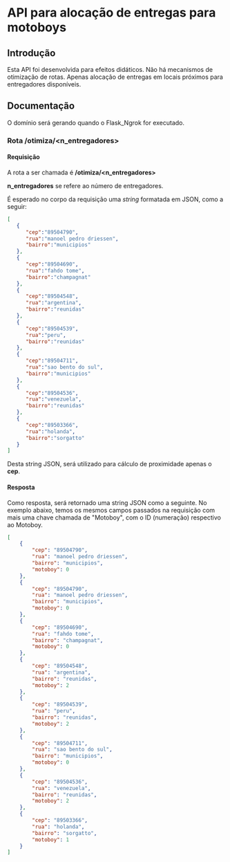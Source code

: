 # API para alocação de entregas para motoboys

## Introdução
Esta API foi desenvolvida para efeitos didáticos.
Não há mecanismos de otimização de rotas. Apenas alocação de entregas em locais próximos para entregadores disponíveis.

## Documentação
O domínio será gerando quando o Flask_Ngrok for executado.

### Rota /otimiza/<n_entregadores>
#### Requisição
A rota a ser chamada é **/otimiza/<n_entregadores>**

**n_entregadores** se refere ao número de entregadores.

É esperado no corpo da requisição uma *string* formatada em JSON, como a seguir:

```json
[
   {
      "cep":"89504790",
      "rua":"manoel pedro driessen",
      "bairro":"municipios"
   },
   {
      "cep":"89504690",
      "rua":"fahdo tome",
      "bairro":"champagnat"
   },
   {
      "cep":"89504548",
      "rua":"argentina",
      "bairro":"reunidas"
   },
   {
      "cep":"89504539",
      "rua":"peru",
      "bairro":"reunidas"
   },
   {
      "cep":"89504711",
      "rua":"sao bento do sul",
      "bairro":"municipios"
   },
   {
      "cep":"89504536",
      "rua":"venezuela",
      "bairro":"reunidas"
   },
   {
      "cep":"89503366",
      "rua":"holanda",
      "bairro":"sorgatto"
   }
]
```

Desta string JSON, será utilizado para cálculo de proximidade apenas o **cep**.

#### Resposta

Como resposta, será retornado uma string JSON como a seguinte. No exemplo abaixo, temos os mesmos campos passados na requisição com mais uma chave chamada de "Motoboy", com o ID (numeração) respectivo ao Motoboy. 

```json
[
    {
        "cep": "89504790",
        "rua": "manoel pedro driessen",
        "bairro": "municipios",
        "motoboy": 0
    },
    {
        "cep": "89504790",
        "rua": "manoel pedro driessen",
        "bairro": "municipios",
        "motoboy": 0
    },
    {
        "cep": "89504690",
        "rua": "fahdo tome",
        "bairro": "champagnat",
        "motoboy": 0
    },
    {
        "cep": "89504548",
        "rua": "argentina",
        "bairro": "reunidas",
        "motoboy": 2
    },
    {
        "cep": "89504539",
        "rua": "peru",
        "bairro": "reunidas",
        "motoboy": 2
    },
    {
        "cep": "89504711",
        "rua": "sao bento do sul",
        "bairro": "municipios",
        "motoboy": 0
    },
    {
        "cep": "89504536",
        "rua": "venezuela",
        "bairro": "reunidas",
        "motoboy": 2
    },
    {
        "cep": "89503366",
        "rua": "holanda",
        "bairro": "sorgatto",
        "motoboy": 1
    }
]
```
